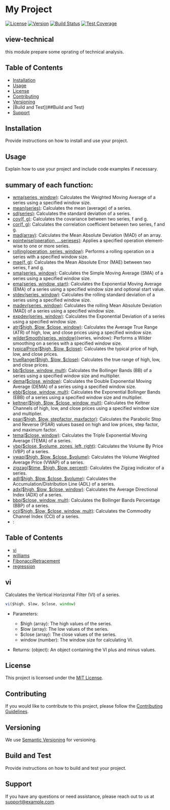 # My Project

[![License](https://img.shields.io/badge/License-MIT-blue.svg)](https://opensource.org/licenses/MIT)
[![Version](https://img.shields.io/badge/Version-1.0.0-green.svg)](https://github.com/yourusername/yourproject)
[![Build Status](https://img.shields.io/travis/yourusername/yourproject/master.svg)](https://travis-ci.org/yourusername/yourproject)
[![Test Coverage](https://img.shields.io/codecov/c/github/yourusername/yourproject.svg)](https://codecov.io/gh/yourusername/yourproject)

## view-technical

this module prepare some oprating of technical analysis.

## Table of Contents

- [Installation](##Installation)
- [Usage](##Usage)
- [License](##License)
- [Contributing](##Contributing)
- [Versioning](##Versioning)
- [Build and Test](##Build and Test)
- [Support](##Support)


## Installation

Provide instructions on how to install and use your project.

## Usage

Explain how to use your project and include code examples if necessary.

## summary of each function:

- [wma(series, window)]((###wma)): Calculates the Weighted Moving Average of a series using a specified window size.
- [mean(series)](###mean): Calculates the mean (average) of a series.
- [sd(series)](###sd): Calculates the standard deviation of a series.
- [cov(f, g)](###cov): Calculates the covariance between two series, f and g.
- [cor(f, g)](###cor): Calculates the correlation coefficient between two series, f and g.
- [mad(array)](###mad): Calculates the Mean Absolute Deviation (MAD) of an array.
- [pointwise(operation, ...serieses)](###pointwise): Applies a specified operation element-wise to one or more series.
- [rolling(operation, series, window)](###rolling): Performs a rolling operation on a series with a specified window size.
- [mae(f, g)](###mae): Calculates the Mean Absolute Error (MAE) between two series, f and g.
- [sma(series, window)](###sma): Calculates the Simple Moving Average (SMA) of a series using a specified window size.
- [ema(series, window, start)](###ema): Calculates the Exponential Moving Average (EMA) of a series using a specified window size and optional start value.
- [stdev(series, window)](###stdev): Calculates the rolling standard deviation of a series using a specified window size.
- [madev(series, window)](###madev): Calculates the rolling Mean Absolute Deviation (MAD) of a series using a specified window size.
- [expdev(series, window)](###expdev): Calculates the Exponential Deviation of a series using a specified window size.
- [atr($high, $low, $close, window)](###atr): Calculates the Average True Range (ATR) of high, low, and close prices using a specified window size.
- [wilderSmooth(series, window)](###wilderSmooth)(series, window): Performs a Wilder smoothing on a series with a specified window size.
- [typicalPrice($high, $low, $close)](###typicalPrice): Calculates the typical price of high, low, and close prices.
- [trueRange($high, $low, $close)](###trueRange): Calculates the true range of high, low, and close prices.
- [bb($close, window, mult)](###bb): Calculates the Bollinger Bands (BB) of a series using a specified window size and multiplier.
- [dema($close, window)](###dema): Calculates the Double Exponential Moving Average (DEMA) of a series using a specified window size.
- [ebb($close, window, mult)](###ebb): Calculates the Exponential Bollinger Bands (EBB) of a series using a specified window size and multiplier.
- [keltner($high, $low, $close, window, mult)](###keltner): Calculates the Keltner Channels of high, low, and close prices using a specified window size and multiplier.
- [psar($high, $low, stepfactor, maxfactor)](###psar): Calculates the Parabolic Stop and Reverse (PSAR) values based on high and low prices, step factor, and maximum factor.
- [tema($close, window)](###tema): Calculates the Triple Exponential Moving Average (TEMA) of a series.
- [vbp($close, $volume, zones, left, right)](###vbp): Calculates the Volume By Price (VBP) of a series.
- [vwap($high, $low, $close, $volume)](###vwap): Calculates the Volume Weighted Average Price (VWAP) of a series.
- [zigzag($time, $high, $low, percent)](###zigzag): Calculates the Zigzag indicator of a series.
- [adl($high, $low, $close, $volume)](###adl): Calculates the Accumulation/Distribution Line (ADL) of a series.
- [adx($high, $low, $close, window)](###adx): Calculates the Average Directional Index (ADX) of a series.
- [bbp($close, window, mult)](###bbp): Calculates the Bollinger Bands Percentage (BBP) of a series.
- [cci($high, $low, $close, window, mult)](###cci): Calculates the Commodity Channel Index (CCI) of a series.
- [](###):
## Table of Contents

- [vi](#vi)
- [williams](#williams)
- [FibonacciRetracement](#fibonacciretracement)
- [regression](#regression)

## vi

Calculates the Vertical Horizontal Filter (VI) of a series.

```javaScript
vi($high, $low, $close, window)
```
   - Parameters:
      -  $high (array): The high values of the series.
      -  $low (array): The low values of the series.
      - $close (array): The close values of the series.
      - window (number): The window size for calculating VI.

   - Returns:
        (object): An object containing the VI plus and minus values.

## License

This project is licensed under the [MIT License](https://opensource.org/licenses/MIT).

## Contributing

If you would like to contribute to this project, please follow the [Contributing Guidelines](CONTRIBUTING.md).

## Versioning

We use [Semantic Versioning](https://semver.org/) for versioning.

## Build and Test

Provide instructions on how to build and test your project.

## Support

If you have any questions or need assistance, please reach out to us at [support@example.com](mailto:support@example.com).